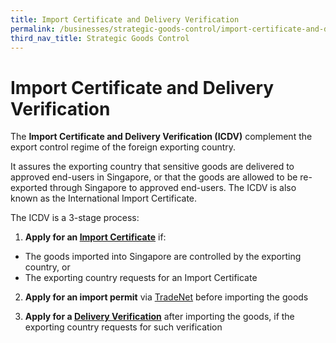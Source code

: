 ```yaml
---
title: Import Certificate and Delivery Verification
permalink: /businesses/strategic-goods-control/import-certificate-and-delivery-verification
third_nav_title: Strategic Goods Control
---
```


# **Import Certificate and Delivery Verification**

The **Import Certificate and Delivery Verification (ICDV)** complement the export control regime of the foreign exporting country.

It assures the exporting country that sensitive goods are delivered to approved end-users in Singapore, or that the goods are allowed to be re-exported through Singapore to approved end-users. The ICDV is also known as the International Import Certificate.

The ICDV is a 3-stage process:

1.  **Apply for an [Import Certificate](https://www.customs.gov.sg/businesses/strategic-goods-control/import-certificate-and-delivery-verification/import-certificate)** if:

-   The goods imported into Singapore are controlled by the exporting country, or
-   The exporting country requests for an Import Certificate  

2.  **Apply for an import permit** via [TradeNet](https://www.tradexchange.gov.sg/tradexchange/default.portal?_nfpb=true&_pageLabel=main_tn&_nfls=false) before importing the goods

5.  **Apply for a [Delivery Verification](https://www.customs.gov.sg/businesses/strategic-goods-control/import-certificate-and-delivery-verification/delivery-verification)** after importing the goods, if the exporting country requests for such verification
